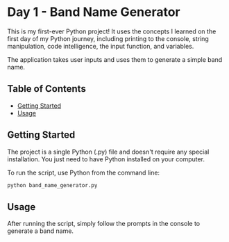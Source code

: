 # Day 1 - Band Name Generator

This is my first-ever Python project! It uses the concepts I learned on the first day of my Python journey, including printing to the console, string manipulation, code intelligence, the input function, and variables.

The application takes user inputs and uses them to generate a simple band name.

## Table of Contents

- [Getting Started](#getting-started)
- [Usage](#usage)

## Getting Started

The project is a single Python (.py) file and doesn't require any special installation. You just need to have Python installed on your computer.

To run the script, use Python from the command line:

```bash
python band_name_generator.py
```

## Usage

After running the script, simply follow the prompts in the console to generate a band name.


